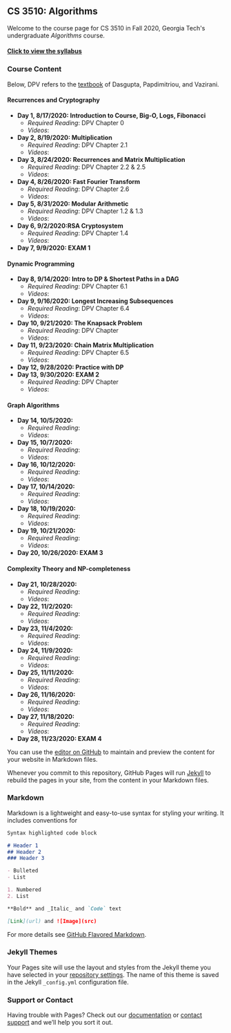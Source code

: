 

## CS 3510: Algorithms

Welcome to the course page for CS 3510 in Fall 2020, Georgia Tech's undergraduate *Algorithms* course.

#### [Click to view the syllabus](syllabus.html)

### Course Content

Below, DPV refers to the [textbook](https://www.amazon.com/Algorithms-Sanjoy-Dasgupta-ebook-dp-B006Z0QR3I/dp/B006Z0QR3I/ref=mt_other?_encoding=UTF8&me=&qid=1595806390) of Dasgupta, Papdimitriou, and Vazirani.

#### Recurrences and Cryptography

- **Day 1, 8/17/2020: Introduction to Course, Big-O, Logs, Fibonacci** 
	- *Required Reading*: DPV Chapter 0
	- *Videos*: 
- **Day 2, 8/19/2020: Multiplication** 
	- *Required Reading*: DPV Chapter 2.1
	- *Videos*: 
- **Day 3, 8/24/2020: Recurrences and Matrix Multiplication** 
	- *Required Reading*: DPV Chapter 2.2 & 2.5
	- *Videos*: 
- **Day 4, 8/26/2020: Fast Fourier Transform** 
	- *Required Reading*: DPV Chapter 2.6
	- *Videos*: 
- **Day 5, 8/31/2020: Modular Arithmetic** 
	- *Required Reading*: DPV Chapter 1.2 & 1.3
	- *Videos*: 
- **Day 6, 9/2/2020:RSA Cryptosystem** 
	- *Required Reading*: DPV Chapter 1.4
	- *Videos*: 
- **Day 7, 9/9/2020: EXAM 1** 

#### Dynamic Programming

- **Day 8, 9/14/2020: Intro to DP & Shortest Paths in a DAG** 
	- *Required Reading*: DPV Chapter 6.1
	- *Videos*: 
- **Day 9, 9/16/2020: Longest Increasing Subsequences** 
	- *Required Reading*: DPV Chapter 6.4
	- *Videos*: 
- **Day 10, 9/21/2020: The Knapsack Problem** 
	- *Required Reading*: DPV Chapter 
	- *Videos*: 
- **Day 11, 9/23/2020: Chain Matrix Multiplication** 
	- *Required Reading*: DPV Chapter 6.5
	- *Videos*: 
- **Day 12, 9/28/2020: Practice with DP** 
- **Day 13, 9/30/2020: EXAM 2** 
	- *Required Reading*: DPV Chapter 
	- *Videos*:

#### Graph Algorithms

- **Day 14, 10/5/2020:** 
	- *Required Reading*:
	- *Videos*: 
- **Day 15, 10/7/2020:** 
	- *Required Reading*:
	- *Videos*: 
- **Day 16, 10/12/2020:** 
	- *Required Reading*:
	- *Videos*: 
- **Day 17, 10/14/2020:** 
	- *Required Reading*:
	- *Videos*: 
- **Day 18, 10/19/2020:** 
	- *Required Reading*:
	- *Videos*: 
- **Day 19, 10/21/2020:** 
	- *Required Reading*:
	- *Videos*: 
- **Day 20, 10/26/2020: EXAM 3** 

#### Complexity Theory and NP-completeness

- **Day 21, 10/28/2020:** 
	- *Required Reading*:
	- *Videos*: 
- **Day 22, 11/2/2020:** 
	- *Required Reading*:
	- *Videos*: 
- **Day 23, 11/4/2020:** 
	- *Required Reading*:
	- *Videos*: 
- **Day 24, 11/9/2020:** 
	- *Required Reading*:
	- *Videos*: 
- **Day 25, 11/11/2020:** 
	- *Required Reading*:
	- *Videos*: 
- **Day 26, 11/16/2020:** 
	- *Required Reading*:
	- *Videos*: 
- **Day 27, 11/18/2020:** 
	- *Required Reading*:
	- *Videos*: 
- **Day 28, 11/23/2020: EXAM 4** 
	
	
You can use the [editor on GitHub](https://github.com/GT-CS-3510/gt-cs-3510.github.io/edit/master/index.md) to maintain and preview the content for your website in Markdown files.

Whenever you commit to this repository, GitHub Pages will run [Jekyll](https://jekyllrb.com/) to rebuild the pages in your site, from the content in your Markdown files.

### Markdown

Markdown is a lightweight and easy-to-use syntax for styling your writing. It includes conventions for

```markdown
Syntax highlighted code block

# Header 1
## Header 2
### Header 3

- Bulleted
- List

1. Numbered
2. List

**Bold** and _Italic_ and `Code` text

[Link](url) and ![Image](src)
```

For more details see [GitHub Flavored Markdown](https://guides.github.com/features/mastering-markdown/).

### Jekyll Themes

Your Pages site will use the layout and styles from the Jekyll theme you have selected in your [repository settings](https://github.com/GT-CS-3510/gt-cs-3510.github.io/settings). The name of this theme is saved in the Jekyll `_config.yml` configuration file.

### Support or Contact

Having trouble with Pages? Check out our [documentation](https://help.github.com/categories/github-pages-basics/) or [contact support](https://github.com/contact) and we’ll help you sort it out.
